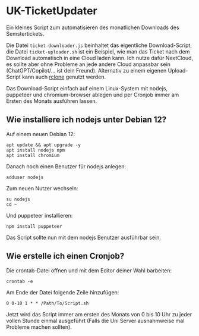 # UK-TicketUpdater
Ein kleines Script zum automatisieren des monatlichen Downloads des Semstertickets.

Die Datei `ticket-downloader.js` beinhaltet das eigentliche Download-Script, die Datei `ticket-uploader.sh` ist ein Beispiel, wie man das Ticket nach dem Download automatisch in eine Cloud laden kann. Ich nutze dafür NextCloud, es sollte aber ohne Probleme an jede andere Cloud anpassbar sein (ChatGPT/Copilot/... ist dein Freund). Alternativ zu einem eigenen Upload-Script kann auch [rclone](https://rclone.org/) genutzt werden.

Das Download-Script einfach auf einem Linux-System mit nodejs, puppeteer und chromium-browser ablegen und per Cronjob immer am Ersten des Monats ausführen lassen.

## Wie installiere ich nodejs unter Debian 12?
Auf einem neuen Debian 12:
```
apt update && apt upgrade -y
apt install nodejs npm
apt install chromium
```

Danach noch einen Benutzer für nodejs anlegen:
```
adduser nodejs
```

Zum neuen Nutzer wechseln:
```
su nodejs
cd ~
```

Und puppeteer installieren:
```
npm install puppeteer
```

Das Script sollte nun mit dem nodejs Benutzer ausführbar sein.

## Wie erstelle ich einen Cronjob?
Die crontab-Datei öffnen und mit dem Editor deiner Wahl barbeiten:
```
crontab -e
```

Am Ende der Datei folgende Zeile hinzufügen:
```
0 0-10 1 * * /Path/To/Script.sh
```

Jetzt wird das Script immer am ersten des Monats von 0 bis 10 Uhr zu jeder vollen Stunde einmal ausgeführt (Falls die Uni Server ausnahmweise mal Probleme machen sollten).
